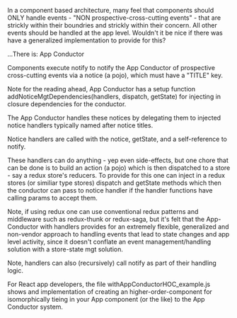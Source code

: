 
In a component based architecture, many feel that components should ONLY handle events - "NON prospective-cross-cutting events" - that are strickly within their boundries and strickly within their concern.  All other events should be handled at the app level.  Wouldn't it be nice if there was have a generalized implementation to provide for this?  

...There is: App Conductor

Components execute notify to notify the App Conductor of prospective cross-cutting events via a notice (a pojo), which must have a "TITLE" key.  

Note for the reading ahead, App Conductor has a setup function addNoticeMgtDependencies(handlers, dispatch, getState) for injecting in closure dependencies for the conductor.
 
The App Conductor handles these notices by delegating them to injected notice handlers typically named after notice titles.
 
Notice handlers are called with the notice, getState, and a self-reference to notify.
 
These handlers can do anything - yep even side-effects, but one chore that can be done is to build an action (a pojo) which is then dispatched to a store - say a redux store's reducers.  To provide for this one can inject in a redux stores (or similiar type stores) dispatch and getState methods which then the conductor can pass to notice handler if the handler functions have calling params to accept them.
 
Note, if using redux one can use conventional redux patterns and middleware such as redux-thunk or redux-saga, but it's felt that the App-Conductor with handlers provides for an extremely flexible, generalized and non-vendor approach to handling events that lead to state changes and app level activity, since it doesn't conflate an event management/handling solution with a store-state mgt solution.  
 
Note, handlers can also (recursively) call notify as part of their handling logic.

For React app developers, the file withAppConductorHOC_example.js shows and implementation of creating an higher-order-component for isomorphically tieing in your App component (or the like) to the App Conductor system.
